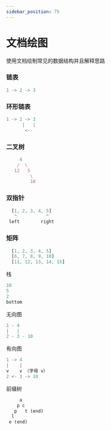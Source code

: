 ```yaml
---
sidebar_position: 75
---
```


# 文档绘图

使用文档绘制常见的数据结构并且解释思路

### 链表

```js
1 -> 2 -> 3
```

### 环形链表

```js
1 -> 2 -> 3
      |   |
       <--   
```

### 二叉树

```js
	 4
	/  \
   12   5
	     \
	     10
```

### 双指针

```js
  [1, 2, 3, 4, 5]
   ^           ^
 left        right
```

### 矩阵
```js
  [1, 2, 3, 4, 5]
  [6, 7, 8, 9, 10]
  [11, 12, 13, 14, 15]
```

栈

```js
10
5
2
bottom
```

无向图

```js
1 - 4
|   |
2 - 3 - 10
```

有向图

```js
1 -> 4
|    |
v    v （字母 v）
2 <- 3 -> 10
```

前缀树

```js
     a
    p c
   p   t (end)
  l
 e (end)
 ```
